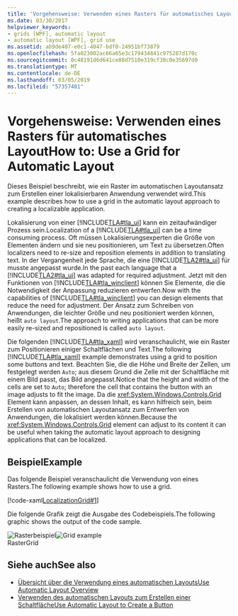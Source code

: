 ```yaml
---
title: 'Vorgehensweise: Verwenden eines Rasters für automatisches Layout'
ms.date: 03/30/2017
helpviewer_keywords:
- grids [WPF], automatic layout
- automatic layout [WPF], grid use
ms.assetid: ab9de407-e0c1-4047-bdf0-24951bf73879
ms.openlocfilehash: 5fa023002ac66a65e3c179434841c975287d170c
ms.sourcegitcommit: 0c48191d6d641ce88d7510e319cf38c0e35697d0
ms.translationtype: MT
ms.contentlocale: de-DE
ms.lasthandoff: 03/05/2019
ms.locfileid: "57357481"
---
```

# <a name="how-to-use-a-grid-for-automatic-layout"></a><span data-ttu-id="2d647-102">Vorgehensweise: Verwenden eines Rasters für automatisches Layout</span><span class="sxs-lookup"><span data-stu-id="2d647-102">How to: Use a Grid for Automatic Layout</span></span>
<span data-ttu-id="2d647-103">Dieses Beispiel beschreibt, wie ein Raster im automatischen Layoutansatz zum Erstellen einer lokalisierbaren Anwendung verwendet wird.</span><span class="sxs-lookup"><span data-stu-id="2d647-103">This example describes how to use a grid in the automatic layout approach to creating a localizable application.</span></span>  
  
 <span data-ttu-id="2d647-104">Lokalisierung von einer [!INCLUDE[TLA#tla_ui](../../../../includes/tlasharptla-ui-md.md)] kann ein zeitaufwändiger Prozess sein.</span><span class="sxs-lookup"><span data-stu-id="2d647-104">Localization of a [!INCLUDE[TLA#tla_ui](../../../../includes/tlasharptla-ui-md.md)] can be a time consuming process.</span></span> <span data-ttu-id="2d647-105">Oft müssen Lokalisierungsexperten die Größe von Elementen ändern und sie neu positionieren, um Text zu übersetzen.</span><span class="sxs-lookup"><span data-stu-id="2d647-105">Often localizers need to re-size and reposition elements in addition to translating text.</span></span> <span data-ttu-id="2d647-106">In der Vergangenheit jede Sprache, die eine [!INCLUDE[TLA2#tla_ui](../../../../includes/tla2sharptla-ui-md.md)] für musste angepasst wurde.</span><span class="sxs-lookup"><span data-stu-id="2d647-106">In the past each language that a [!INCLUDE[TLA2#tla_ui](../../../../includes/tla2sharptla-ui-md.md)] was adapted for required adjustment.</span></span> <span data-ttu-id="2d647-107">Jetzt mit den Funktionen von [!INCLUDE[TLA#tla_winclient](../../../../includes/tlasharptla-winclient-md.md)] können Sie Elemente, die die Notwendigkeit der Anpassung reduzieren entwerfen.</span><span class="sxs-lookup"><span data-stu-id="2d647-107">Now with the capabilities of [!INCLUDE[TLA#tla_winclient](../../../../includes/tlasharptla-winclient-md.md)] you can design elements that reduce the need for adjustment.</span></span> <span data-ttu-id="2d647-108">Der Ansatz zum Schreiben von Anwendungen, die leichter Größe und neu positioniert werden können, heißt `auto layout`.</span><span class="sxs-lookup"><span data-stu-id="2d647-108">The approach to writing applications that can be more easily re-sized and repositioned is called `auto layout`.</span></span>  
  
 <span data-ttu-id="2d647-109">Die folgenden [!INCLUDE[TLA#tla_xaml](../../../../includes/tlasharptla-xaml-md.md)] wird veranschaulicht, wie ein Raster zum Positionieren einiger Schaltflächen und Text.</span><span class="sxs-lookup"><span data-stu-id="2d647-109">The following [!INCLUDE[TLA#tla_xaml](../../../../includes/tlasharptla-xaml-md.md)] example demonstrates using a grid to position some buttons and text.</span></span> <span data-ttu-id="2d647-110">Beachten Sie, die die Höhe und Breite der Zellen, um festgelegt werden `Auto`; aus diesem Grund die Zelle mit der Schaltfläche mit einem Bild passt, das Bild angepasst.</span><span class="sxs-lookup"><span data-stu-id="2d647-110">Notice that the height and width of the cells are set to `Auto`; therefore the cell that contains the button with an image adjusts to fit the image.</span></span> <span data-ttu-id="2d647-111">Da die <xref:System.Windows.Controls.Grid> Element kann anpassen, an dessen Inhalt, es kann hilfreich sein, beim Erstellen von automatischen Layoutansatz zum Entwerfen von Anwendungen, die lokalisiert werden können.</span><span class="sxs-lookup"><span data-stu-id="2d647-111">Because the <xref:System.Windows.Controls.Grid> element can adjust to its content it can be useful when taking the automatic layout approach to designing applications that can be localized.</span></span>  
  
## <a name="example"></a><span data-ttu-id="2d647-112">Beispiel</span><span class="sxs-lookup"><span data-stu-id="2d647-112">Example</span></span>  
 <span data-ttu-id="2d647-113">Das folgende Beispiel veranschaulicht die Verwendung von eines Rasters.</span><span class="sxs-lookup"><span data-stu-id="2d647-113">The following example shows how to use a grid.</span></span>  
  
 [!code-xaml[LocalizationGrid#1](~/samples/snippets/csharp/VS_Snippets_Wpf/LocalizationGrid/CS/Pane1.xaml#1)]  
  
 <span data-ttu-id="2d647-114">Die folgende Grafik zeigt die Ausgabe des Codebeispiels.</span><span class="sxs-lookup"><span data-stu-id="2d647-114">The following graphic shows the output of the code sample.</span></span>  
  
 <span data-ttu-id="2d647-115">![Rasterbeispiel](./media/glob-grid.png "Glob_grid")</span><span class="sxs-lookup"><span data-stu-id="2d647-115">![Grid example](./media/glob-grid.png "glob_grid")</span></span>  
<span data-ttu-id="2d647-116">Raster</span><span class="sxs-lookup"><span data-stu-id="2d647-116">Grid</span></span>  
  
## <a name="see-also"></a><span data-ttu-id="2d647-117">Siehe auch</span><span class="sxs-lookup"><span data-stu-id="2d647-117">See also</span></span>
- [<span data-ttu-id="2d647-118">Übersicht über die Verwendung eines automatischen Layouts</span><span class="sxs-lookup"><span data-stu-id="2d647-118">Use Automatic Layout Overview</span></span>](use-automatic-layout-overview.md)
- [<span data-ttu-id="2d647-119">Verwenden des automatischen Layouts zum Erstellen einer Schaltfläche</span><span class="sxs-lookup"><span data-stu-id="2d647-119">Use Automatic Layout to Create a Button</span></span>](how-to-use-automatic-layout-to-create-a-button.md)
